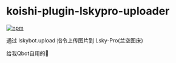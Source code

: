 # koishi-plugin-lskypro-uploader

[![npm](https://img.shields.io/npm/v/koishi-plugin-lskypro-uploader?style=flat-square)](https://www.npmjs.com/package/koishi-plugin-lskypro-uploader)

通过 lskybot.upload 指令上传图片到 Lsky-Pro(兰空图床)

给我Qbot自用的🧩

